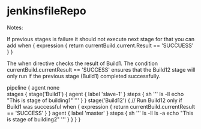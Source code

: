 # jenkinsfileRepo

Notes:
  
If previous stages is failure it should not execute next stage for that you can add 
when {
    expression { return currentBuild.current.Result == 'SUCCUESS' }
    }

The when directive checks the result of Build1. The condition currentBuild.currentResult == 'SUCCESS' ensures that the Build12 stage will only run if the previous stage (Build1) completed successfully.


pipeline {
    agent none  
    stages {
        stage('Build1') {
            agent { label 'slave-1' }
            steps {
                sh '''
                    ls -ll
                    echo "This is stage of building1"
                '''
            }
        }
        stage('Build12') {
            // Run Build12 only if Build1 was successful
            when {
                expression { return currentBuild.currentResult == 'SUCCESS' }
            }
            agent { label 'master' }
            steps {
                sh '''
                    ls -ll
                    ls -a
                    echo "This is stage of building2"
                '''
            }
        }
    }
}
